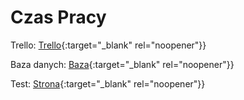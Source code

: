 # Czas Pracy

Trello: [Trello](https://trello.com/b/f58rFnGT/projekt-czas-pracy){:target="_blank" rel="noopener"}}

Baza danych: [Baza](http://93.89.197.217:8080/phpmyadmin){:target="_blank" rel="noopener"}}

Test: [Strona](http://93.89.197.217:8080/Czas-Pracy/){:target="_blank" rel="noopener"}}
